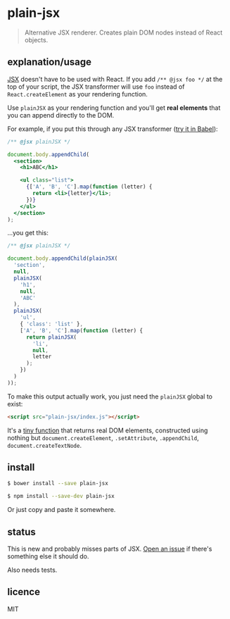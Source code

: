 # plain-jsx

> Alternative JSX renderer. Creates plain DOM nodes instead of React objects.


## explanation/usage

[JSX](http://facebook.github.io/jsx/) doesn't have to be used with React. If you add `/** @jsx foo */` at the top of your script, the JSX transformer will use `foo` instead of `React.createElement` as your rendering function.

Use `plainJSX` as your rendering function and you'll get **real elements** that you can append directly to the DOM.

For example, if you put this through any JSX transformer (<a href="https://babeljs.io/repl/#?experimental=false&evaluate=true&loose=false&spec=false&code=%2F**%20%40jsx%20plainJSX%20*%2F%0A%0Adocument.body.appendChild(%0A%20%20%3Csection%3E%0A%20%20%20%20%3Ch1%3EABC%3C%2Fh1%3E%0A%0A%20%20%20%20%3Cul%20class%3D%22list%22%3E%0A%20%20%20%20%20%20%7B%5B'A'%2C%20'B'%2C%20'C'%5D.map(function%20(letter)%20%7B%0A%20%20%20%20%20%20%20%20return%20%3Cli%3E%7Bletter%7D%3C%2Fli%3E%3B%0A%20%20%20%20%20%20%7D)%7D%0A%20%20%20%20%3C%2Ful%3E%0A%20%20%3C%2Fsection%3E%0A)%3B">try it in Babel</a>):

```jsx
/** @jsx plainJSX */

document.body.appendChild(
  <section>
    <h1>ABC</h1>

    <ul class="list">
      {['A', 'B', 'C'].map(function (letter) {
        return <li>{letter}</li>;
      })}
    </ul>
  </section>
);
```

...you get this:

```js
/** @jsx plainJSX */

document.body.appendChild(plainJSX(
  'section',
  null,
  plainJSX(
    'h1',
    null,
    'ABC'
  ),
  plainJSX(
    'ul',
    { 'class': 'list' },
    ['A', 'B', 'C'].map(function (letter) {
      return plainJSX(
        'li',
        null,
        letter
      );
    })
  )
));
```

To make this output actually work, you just need the `plainJSX` global to exist:

```html
<script src="plain-jsx/index.js"></script>
```

It's a [tiny function](https://github.com/callumlocke/plain-jsx/blob/master/index.js) that returns real DOM elements, constructed using nothing but `document.createElement`, `.setAttribute`, `.appendChild`, `document.createTextNode`.


## install

```sh
$ bower install --save plain-jsx
```

```sh
$ npm install --save-dev plain-jsx
```

Or just copy and paste it somewhere.


## status

This is new and probably misses parts of JSX. [Open an issue](https://github.com/callumlocke/plain-jsx/issues) if there's something else it should do.

Also needs tests.


## licence

MIT
